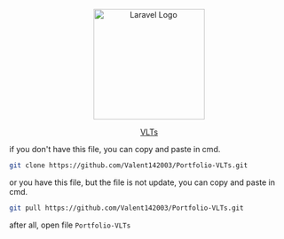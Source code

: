 <a href="https://laravel.com" target="_blank">
<p align="center"><img src="https://cdn.discordapp.com/attachments/1092068663827370044/1092910657667612803/LOGO-V.png" width="200" alt="Laravel Logo"></p>
<p align="center">VLTs</p>
</a>


if you don't have this file, you can copy and paste in cmd.

```sh
git clone https://github.com/Valent142003/Portfolio-VLTs.git 
```

or you have this file, but the file is not update, you can copy and paste in cmd.
```sh
git pull https://github.com/Valent142003/Portfolio-VLTs.git 
```

after all, open file `Portfolio-VLTs`
